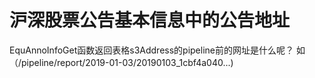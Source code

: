 # 沪深股票公告基本信息中的公告地址

EquAnnoInfoGet函数返回表格s3Address的pipeline前的网址是什么呢？
如（/pipeline/report/2019-01-03/20190103_1cbf4a040...)